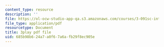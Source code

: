 ```yaml
---
content_type: resource
description: ''
file: https://ol-ocw-studio-app-qa.s3.amazonaws.com/courses/3-091sc-introduction-to-solid-state-chemistry-fall-2010/685b98b624a7a0f67a6afb29f8ec905e_dbSKZx9sfsg.pdf
file_type: application/pdf
resourcetype: Document
title: 3play pdf file
uid: 685b98b6-24a7-a0f6-7a6a-fb29f8ec905e
---
```

